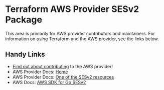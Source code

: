 # Terraform AWS Provider SESv2 Package

This area is primarily for AWS provider contributors and maintainers. For information on _using_ Terraform and the AWS provider, see the links below.


## Handy Links

* [Find out about contributing](https://hashicorp.github.io/terraform-provider-aws/#contribute) to the AWS provider!
* AWS Provider Docs: [Home](https://registry.terraform.io/providers/hashicorp/aws/latest/docs)
* AWS Provider Docs: [One of the SESv2 resources](https://registry.terraform.io/providers/hashicorp/aws/latest/docs/resources/sesv2_configuration_set)
* AWS Docs: [AWS SDK for Go SESv2](https://pkg.go.dev/github.com/aws/aws-sdk-go-v2/service/sesv2)
